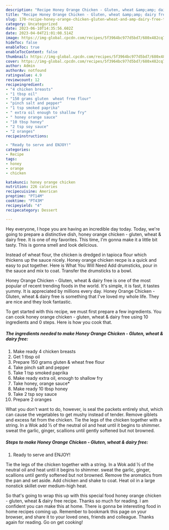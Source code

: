 ```yaml
---
description: "Recipe Honey Orange Chicken - Gluten, wheat &amp;amp; dairy free the Delicious"
title: "Recipe Honey Orange Chicken - Gluten, wheat &amp;amp; dairy free the Delicious"
slug: 170-recipe-honey-orange-chicken-gluten-wheat-and-amp-dairy-free-the-delicious
category: Uncategorized
date: 2023-06-10T14:35:56.602Z
date: 2023-04-04T21:01:08.514Z
image: https://img-global.cpcdn.com/recipes/5f3964bc977d5bd7/680x482cq70/honey-orange-chicken-gluten-wheat-dairy-free-recipe-main-photo.jpg
hideToc: false
enableToc: true
enableTocContent: false
thumbnail: https://img-global.cpcdn.com/recipes/5f3964bc977d5bd7/680x482cq70/honey-orange-chicken-gluten-wheat-dairy-free-recipe-main-photo.jpg
cover: https://img-global.cpcdn.com/recipes/5f3964bc977d5bd7/680x482cq70/honey-orange-chicken-gluten-wheat-dairy-free-recipe-main-photo.jpg
author: Admin
authorAv: notfound
ratingvalue: 4.9
reviewcount: 12
recipeingredient:
- "4 chicken breasts"
- "1 tbsp oil"
- "150 grams gluten  wheat free flour"
- "pinch salt and pepper"
- "1 tsp smoked paprika"
- " extra oil enough to shallow fry"
- " honey orange sauce"
- "10 tbsp honey"
- "2 tsp soy sauce"
- "2 oranges"
recipeinstructions:

- "Ready to serve and ENJOY!"
categories:
- Recipe
tags:
- honey
- orange
- chicken

katakunci: honey orange chicken 
nutrition: 226 calories
recipecuisine: American
preptime: "PT14M"
cooktime: "PT43M"
recipeyield: "4"
recipecategory: Dessert

---
```



Hey everyone, I hope you are having an incredible day today. Today, we're going to prepare a distinctive dish, honey orange chicken - gluten, wheat &amp; dairy free. It is one of my favorites. This time, I'm gonna make it a little bit tasty. This is gonna smell and look delicious.

Instead of wheat flour, the chicken is dredged in tapioca flour which thickens up the sauce nicely. Honey orange chicken recpe is a quick and easy to put together. Here is What You Will Need Add drumsticks, pour in the sauce and mix to coat. Transfer the drumsticks to a bowl.

Honey Orange Chicken - Gluten, wheat &amp; dairy free is one of the most popular of recent trending foods in the world. It's simple, it is fast, it tastes yummy. It is appreciated by millions every day. Honey Orange Chicken - Gluten, wheat &amp; dairy free is something that I've loved my whole life. They are nice and they look fantastic.


To get started with this recipe, we must first prepare a few ingredients. You can cook honey orange chicken - gluten, wheat &amp; dairy free using 10 ingredients and 0 steps. Here is how you cook that.

<!--inarticleads1-->

##### The ingredients needed to make Honey Orange Chicken - Gluten, wheat &amp; dairy free:

1. Make ready 4 chicken breasts
1. Get 1 tbsp oil
1. Prepare 150 grams gluten &amp; wheat free flour
1. Take pinch salt and pepper
1. Take 1 tsp smoked paprika
1. Make ready  extra oil, enough to shallow fry
1. Take  honey, orange sauce*
1. Make ready 10 tbsp honey
1. Take 2 tsp soy sauce
1. Prepare 2 oranges


What you don&#39;t want to do, however, is seal the packets entirely shut, which can cause the vegetables to get mushy instead of tender. Remove giblets and excess fat from the chicken. Tie the legs of the chicken together with a string. In a Wok add ½ of the neutral oil and heat until it begins to shimmer. sweat the garlic, ginger, scallions until gently softened but not browned. 

<!--inarticleads2-->

##### Steps to make Honey Orange Chicken - Gluten, wheat &amp; dairy free:


1. Ready to serve and ENJOY!

Tie the legs of the chicken together with a string. In a Wok add ½ of the neutral oil and heat until it begins to shimmer. sweat the garlic, ginger, scallions until gently softened but not browned. Remove the aromatics from the pan and set aside. Add chicken and shake to coat. Heat oil in a large nonstick skillet over medium-high heat. 

So that's going to wrap this up with this special food honey orange chicken - gluten, wheat &amp; dairy free recipe. Thanks so much for reading. I am confident you can make this at home. There is gonna be interesting food in home recipes coming up. Remember to bookmark this page on your browser, and share it to your loved ones, friends and colleague. Thanks again for reading. Go on get cooking!
